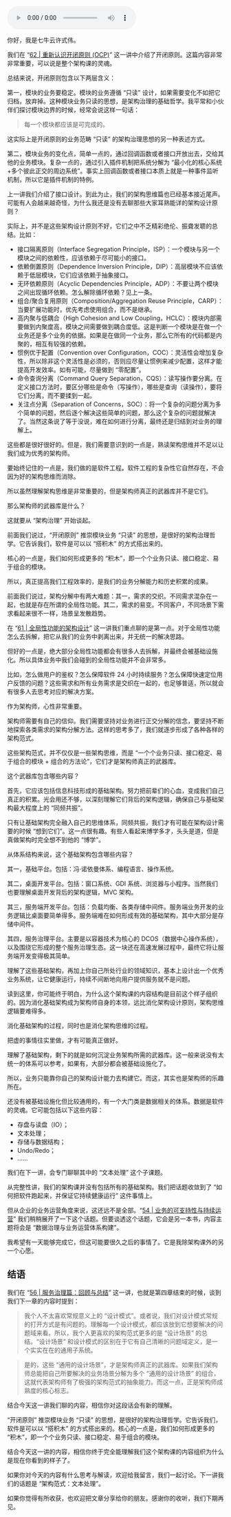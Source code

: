 <audio title="64 _ 不断完善的架构范式" src="https://static001.geekbang.org/resource/audio/db/e3/dbd38f3d1c065bb768da108f6de96be3.mp3" controls="controls"></audio> 
<p>你好，我是七牛云许式伟。</p><p>我们在 “<a href="https://time.geekbang.org/column/article/175236">62 | 重新认识开闭原则 (OCP)</a>” 这一讲中介绍了开闭原则。这篇内容非常非常重要，可以说是整个架构课的灵魂。</p><p>总结来说，开闭原则包含以下两层含义：</p><p>第一，模块的业务要稳定。模块的业务遵循 “只读” 设计，如果需要变化不如把它归档，放弃掉。这种模块业务只读的思想，是架构治理的基础哲学。我平常和小伙伴们探讨模块边界的时候，经常会说这样一句话：</p><blockquote>
<p>每一个模块都应该是可完成的。</p>
</blockquote><p>这实际上是开闭原则的业务范畴 “只读” 的架构治理思想的另一种表述方式。</p><p>第二，模块业务的变化点，简单一点的，通过回调函数或者接口开放出去，交给其他的业务模块。复杂一点的，通过引入插件机制把系统分解为 “最小化的核心系统+多个彼此正交的周边系统”。事实上回调函数或者接口本质上就是一种事件监听机制，所以它是插件机制的特例。</p><p>上一讲我们介绍了接口设计。到此为止，我们的架构思维篇也已经基本接近尾声。可能有人会越来越奇怪，为什么我还是没有去聊那些大家耳熟能详的架构设计原则？</p><p>实际上，并不是这些架构设计原则不好，它们之中不乏精彩绝伦、振聋发聩的总结。比如：</p><ul>
<li>接口隔离原则（Interface Segregation Principle，ISP）：一个模块与另一个模块之间的依赖性，应该依赖于尽可能小的接口。</li>
<li>依赖倒置原则（Dependence Inversion Principle，DIP）：高层模块不应该依赖于低层模块，它们应该依赖于抽象接口。</li>
<li>无环依赖原则（Acyclic Dependencies Principle，ADP）：不要让两个模块之间出现循环依赖。怎么解除循环依赖？见上一条。</li>
<li>组合/聚合复用原则（Composition/Aggregation Reuse Principle，CARP）：当要扩展功能时，优先考虑使用组合，而不是继承。</li>
<li>高内聚与低耦合（High Cohesion and Low Coupling，HCLC）：模块内部需要做到内聚度高，模块之间需要做到耦合度低。这是判断一个模块是在做一个业务还是多个业务的依据。如果是在做同一个业务，那么它所有的代码都是内聚的，相互有较强的依赖。</li>
<li>惯例优于配置（Convention over Configuration，COC）：灵活性会增加复杂性，所以除非这个灵活性是必须的，否则应尽量让惯例来减少配置，这样才能提高开发效率。如有可能，尽量做到 “零配置”。</li>
<li>命令查询分离（Command Query Separation，CQS）：读写操作要分离。在定义接口方法时，要区分哪些是命令（写操作），哪些是查询（读操作），要将它们分离，而不要揉到一起。</li>
<li>关注点分离（Separation of Concerns，SOC）：将一个复杂的问题分离为多个简单的问题，然后逐个解决这些简单的问题，那么这个复杂的问题就解决了。当然这条说了等于没说，难在如何进行分离，最终还是归结到对业务的理解上。</li>
</ul><!-- [[[read_end]]] --><p>这些都是很好很好的。但是，我们需要意识到的一点是，熟读架构思维并不足以让我们成为优秀的架构师。</p><p>要始终记住的一点是，我们做的是软件工程。软件工程的复杂性它自然存在，不会因为好的架构思维而消除。</p><p>所以虽然理解架构思维是非常重要的，但是架构师真正的武器库并不是它们。</p><p>那么架构师的武器库是什么？</p><p>这就要从 “架构治理” 开始谈起。</p><p>前面我们说过，“开闭原则” 推崇模块业务 “只读” 的思想，是很好的架构治理哲学。它告诉我们，软件是可以以 “搭积木” 的方式搭出来的。</p><p>核心的一点是，我们如何形成更多的 “积木”，即一个个业务只读、接口稳定、易于组合的模块。</p><p>所以，真正提高我们工程效率的，是我们的业务分解能力和历史积累的成果。</p><p>前面我们说过，架构分解中有两大难题：其一，需求的交织。不同需求混杂在一起，也就是存在所谓的全局性功能。其二，需求的易变。不同客户，不同场景下需求看起来很不一样，场景呈发散趋势。</p><p>在 “<a href="https://time.geekbang.org/column/article/173619">61 | 全局性功能的架构设计</a>” 这一讲我们重点聊的是第一点。对于全局性功能怎么去拆解，把它从我们的业务中剥离出来，并无统一的解决思路。</p><p>但好的一点是，绝大部分全局性功能都会有很多人去拆解，并最终会被基础设施化。所以具体业务中我们会碰到的全局性功能并不会非常多。</p><p>比如，怎么做用户的鉴权？怎么保障软件 24 小时持续服务？怎么保障快速定位用户反馈的问题？这些需求和所有业务需求是交织在一起的，也足够普适，所以就会有很多人去思考对应的解决方案。</p><p>作为架构师，心性非常重要。</p><p>架构师需要有自己的信仰。我们需要坚持对业务进行正交分解的信念，要坚持不断地探索各类需求的架构分解方法。这样的思考多了，我们就逐步形成了各种各样的架构范式。</p><p>这些架构范式，并不仅仅是一些架构思维，而是 “一个个业务只读、接口稳定、易于组合的模块 + 组合的方法论”，它们才是架构师真正的武器库。</p><p>这个武器库包含哪些内容？</p><p>首先，它应该包括信息科技形成的基础架构。努力把前辈们的心血，变成我们自己真正的积累。光会用还不够，以深刻理解它们背后的架构逻辑，确保自己与基础架构最大程度上的 “同频共振”。</p><p>只有让基础架构完全融入自己的思维体系，同频共振，我们才有可能在架构设计需要的时候 “想到它们”。这一点很有趣。有些人看起来博学多才，头头是道，但是真做架构时完全想不到他的 “博学”。</p><p>从体系结构来说，这个基础架构包含哪些内容？</p><p>其一，基础平台。包括：冯·诺依曼体系、编程语言、操作系统。</p><p>其二，桌面开发平台。包括：窗口系统、GDI 系统、浏览器与小程序。当然我们也要理解桌面开发背后的架构逻辑，MVC 架构。</p><p>其三，服务端开发平台。包括：负载均衡、各类存储中间件。服务端业务开发的业务逻辑比桌面要简单得多。服务端难在如何形成有效的基础架构，其中大部分是存储中间件。</p><p>其四，服务治理平台。主要是以容器技术为核心的 DCOS（数据中心操作系统），以及围绕它形成的整个服务治理生态。这一块还在高速发展过程中，最终它将让服务端开发变得极其简单。</p><p>理解了这些基础架构，再加上你自己所处行业的领域知识，基本上设计出一个优秀业务系统，让它健康运行，持续不间断地向用户提供服务就不是问题。</p><p>读到这里，你可能终于明白，为什么这个架构课的内容结构是目前这个样子组织的。因为消化基础架构成为架构师自身的本领，远比消化架构设计原则，架构思维逻辑要难得多。</p><p>消化基础架构的过程，同时也是消化架构思维的过程。</p><p>把虚的事情往实里做，才有可能真正做好。</p><p>理解了基础架构，剩下的就是如何沉淀业务架构所需的武器库。这一般来说没有太统一的体系可以参考，如果有，大部分都会被基础设施化了。</p><p>所以，业务只能靠你自己的架构设计能力去构建它。而这，其实也是架构师的乐趣所在。</p><p>还没有被基础设施化但比较通用的，有一个大门类是数据相关的体系。数据是软件的灵魂。它可能包括以下这些内容：</p><ul>
<li>存盘与读盘（IO）；</li>
<li>文本处理；</li>
<li>存储与数据结构；</li>
<li>Undo/Redo；</li>
<li>……</li>
</ul><p>我们在下一讲，会专门聊聊其中的 “文本处理” 这个子课题。</p><p>从完整性讲，我们的架构课并没有包括所有的基础架构。我们把话题收敛到了 “如何把软件跑起来，并保证它持续健康运行” 这件事情上。</p><p>但从企业的业务运营角度来说，这还远不是全部。“<a href="https://time.geekbang.org/column/article/161467">54 | 业务的可支持性与持续运营</a>” 我们稍稍展开了一下这个话题。但要谈透这个话题，它会是另一本书，内容主题将会是 “数据治理与业务运营体系构建”。</p><p>我希望有一天能够完成它，但这可能要很久之后的事情了。它是我除架构课外的另一个心愿。</p><h2>结语</h2><p>我们在 “<a href="https://time.geekbang.org/column/article/164623">56 | 服务治理篇：回顾与总结</a>” 这一讲，也就是第四章结束的时候，谈到我们下一章的内容时提到：</p><blockquote>
<p>我个人不太喜欢常规意义上的 “设计模式”。或者说，我们对设计模式常规的打开方式是有问题的。理解每一个设计模式，都应该放到它想要解决的问题域来看。所以，我个人更喜欢的架构范式更多的是 “设计场景” 的总结。“设计场景” 和设计模式的区别在于它有自己清晰的问题域定义，是一个实实在在的通用子系统。</p>
</blockquote><blockquote>
<p>是的，这些 “通用的设计场景”，才是架构师真正的武器库。如果我们架构师总能把自己所要解决的业务场景分解为多个 “通用的设计场景” 的组合，这就代表架构师有了极强的架构范式的抽象能力。而这一点，正是架构师成熟度的核心标志。</p>
</blockquote><p>结合今天这一讲我们聊的内容，相信你对这段话会有新的理解。</p><p>“开闭原则” 推崇模块业务 “只读” 的思想，是很好的架构治理哲学。它告诉我们，软件是可以以 “搭积木” 的方式搭出来的。核心的一点是，我们如何形成更多的 “积木”，即一个个业务只读、接口稳定、易于组合的模块。</p><p>结合今天这一讲的内容，相信你终于完全能理解我们这个架构课的内容组织为什么是现在你看到的样子了。</p><p>如果你对今天的内容有什么思考与解读，欢迎给我留言，我们一起讨论。下一讲我们的话题是 “架构范式：文本处理”。</p><p>如果你觉得有所收获，也欢迎把文章分享给你的朋友。感谢你的收听，我们下期再见。</p>